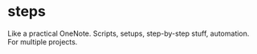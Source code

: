 # steps

Like a practical OneNote.
Scripts, setups, step-by-step stuff, automation. For multiple projects.